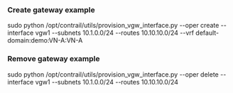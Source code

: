
### Create gateway example

sudo python /opt/contrail/utils/provision_vgw_interface.py --oper create --interface vgw1 --subnets 10.1.0.0/24 --routes 10.10.10.0/24 --vrf default-domain:demo:VN-A:VN-A

### Remove gateway example

sudo python /opt/contrail/utils/provision_vgw_interface.py --oper delete --interface vgw1 --subnets 10.1.0.0/24 --routes 10.10.10.0/24
